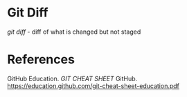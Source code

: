 # Git Diff 

*git diff* - diff of what is changed but not staged 

# References 
GitHub Education. *GIT CHEAT SHEET* 
	GitHub. <https://education.github.com/git-cheat-sheet-education.pdf> 

